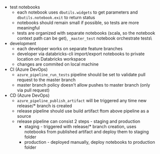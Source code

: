 * test notebooks
    * each notebook uses `dbutils.widgets` to get parameters and `dbutils.notebook.exit` to return status
    * notebooks should remain small if possible, so tests are more meaningful
    * tests are organized with separate notebooks (scala, so the notebook context path can be get), `_master_test` notebook orchestrate tests\
* development
    * each developer works on separate feature branches
    * developer via databricks-cli import/export notebooks to private location on Databricks workspace
    * changes are commited on local machine
* CI (Azure DevOps)
    * `azure_pipeline_run_tests` pipeline should be set to validate pull request to the master branch
    * master branch policy doesn't allow pushes to master branch (only via pull request)
* CD (Azure DevOps)
    * `azure_pipeline_publish_artifact` will be triggered any time new release/* branch is created
    * release pipeline should use build artifact ftom above pipeline as a source
    * release pipeline can consist 2 steps - staging and production
        * staging - triggered with release/* branch creation, uses notebooks from published artifact and deploy them to staging folder
        * production - deployed manually, deploy notebooks to production folder